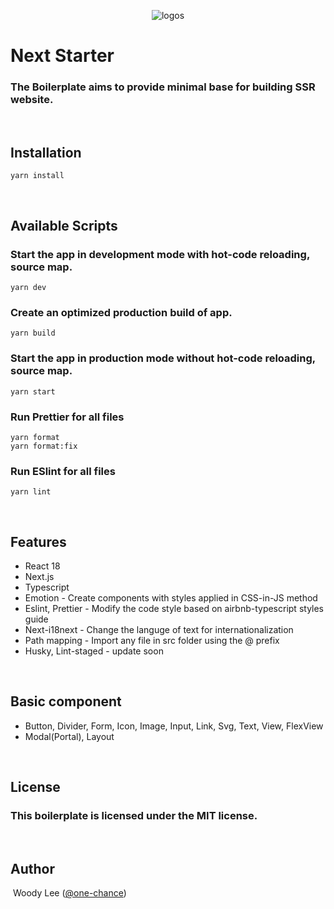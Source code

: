 <p align="center">
  <img src="https://user-images.githubusercontent.com/36535944/178201402-7f356e49-beeb-4152-ac1f-692aaefeeb5d.svg" alt="logos">
</p>

# <b> Next Starter </b>

### The Boilerplate aims to provide minimal base for building SSR website.

<br >

## <b> Installation </b>

```
yarn install
```

<br>

## <b> Available Scripts </b>

### Start the app in development mode with hot-code reloading, source map.

```
yarn dev
```

### Create an optimized production build of app.

```
yarn build
```

### Start the app in production mode without hot-code reloading, source map.

```
yarn start
```

### Run Prettier for all files

```
yarn format
yarn format:fix
```

### Run ESlint for all files

```
yarn lint
```

<br>

## <b> Features </b>

- React 18
- Next.js
- Typescript
- Emotion - Create components with styles applied in CSS-in-JS method
- Eslint, Prettier - Modify the code style based on airbnb-typescript styles guide
- Next-i18next - Change the languge of text for internationalization
- Path mapping - Import any file in src folder using the @ prefix
- Husky, Lint-staged - update soon

<br>

## <b> Basic component </b>

- Button, Divider, Form, Icon, Image, Input, Link, Svg, Text, View, FlexView
- Modal(Portal), Layout

<br>

## <b> License </b>

### This boilerplate is licensed under the MIT license.

<br>

## <b> Author </b>

&nbsp;Woody Lee ([@one-chance](https://github.com/one-chance))
